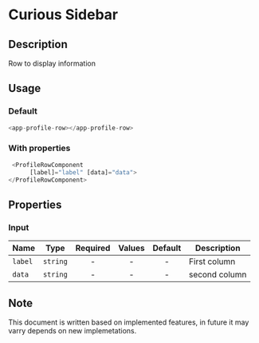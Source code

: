 # Curious Sidebar

## Description

Row to display information

## Usage

### Default

```js
<app-profile-row></app-profile-row>
```

### With properties

```js
 <ProfileRowComponent
      [label]="label" [data]="data">
</ProfileRowComponent>
```

## Properties

### Input

| Name    |   Type   | Required | Values | Default | Description                        |
| ------- | :------: | :------: | :----: | :-----: | ---------------------------------- |
| `label` | `string` | - | - | - | First column |
| `data` |  `string`   |    -     |   -    |    -    | second column                  |



## Note

This document is written based on implemented features, in future it may varry depends on new implemetations.
